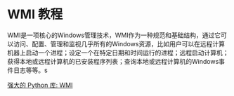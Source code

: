 # WMI 教程

<show-structure depth="2"/>

WMI是一项核心的Windows管理技术，WMI作为一种规范和基础结构，通过它可以访问、配置、管理和监视几乎所有的Windows资源，比如用户可以在远程计算机器上启动一个进程；设定一个在特定日期和时间运行的进程；远程启动计算机；获得本地或远程计算机的已安装程序列表；查询本地或远程计算机的Windows事件日志等等。s


<seealso>
<category ref="ref_docs">
    <a href="https://mp.weixin.qq.com/s/RlxJDerE2q374pxgNvid7w">强大的 Python 库: WMI</a>
</category>
<category ref="ref_github">
</category>
<category ref="ref_issues"></category>
<category ref="ref_hf"></category>
<category ref="ref_ms"></category>
</seealso>